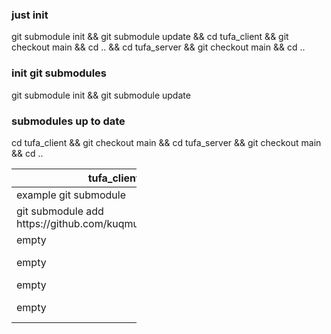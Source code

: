 ### just init
git submodule init && git submodule update && cd tufa_client && git checkout main && cd .. && cd tufa_server && git checkout main && cd ..

### init git submodules
git submodule init && git submodule update

### submodules up to date
cd tufa_client && git checkout main && cd tufa_server && git checkout main && cd ..

<table style="width:200px">
   <thead>
      <tr>
         <th>tufa_client</th>
         <th>tufa_server</th>
      </tr>
   </thead>
   <tbody>
      <tr>
         <td>example git submodule</td>
         <td>example git submodule</td>
      </tr>
      <tr>
         <td>git submodule add https://github.com/kuqmua/tufa_client.git</td>
         <td>git submodule add https://github.com/kuqmua/tufa_server.git</td>
      </tr>
      <tr>
         <td>empty</td>
         <td>up databases</td>
      </tr>
      <tr>
         <td>empty</td>
         <td>cd tufa_server && sudo docker-compose up -d && cd ..</td>
      </tr>
      <tr>
         <td>empty</td>
         <td>run postgres migrations</td>
      </tr>
      <tr>
         <td>empty</td>
         <td>cd tufa_server && sqlx migrate run && cd ..</td>
      </tr>
   </tbody>
</table>
